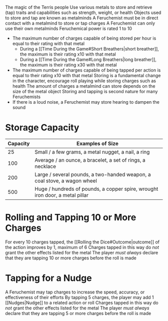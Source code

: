 The magic of the Terris people
Use various metals to store and retrieve (tap) traits and capabilities such as strength, weight, or health
Objects used to store and tap are known as metalminds
A Feruchemist must be in direct contact with a metalmind to store or tap charges
A Feruchemist can only use their own metalminds
Feruchemical power is rated 1 to 10
- The maximum number of charges capable of being stored per hour is equal to their rating with that metal
    - During a [[Time During the Game#Short Breathers|short breather]], the maximum is their rating x10 with that metal
    - During a [[Time During the Game#Long Breathers|long breather]], the maximum is their rating x30 with that metal
- The maximum number of charges capable of being tapped per action is equal to their rating x10 with that metal
Storing is a fundamental change in the character, encourage roll playing while storing charges such as health
The amount of charges a metalmind can store depends on the size of the metal object
Storing and tapping is second nature for many Feruchemists
- If there is a loud noise, a Feruchemist may store hearing to dampen the sound
# Storage Capacity

| Capacity | Examples of Size                                                             |
| -------- | ---------------------------------------------------------------------------- |
| 25       | Small / a few grams, a metal nugget, a nail, a ring                          |
| 100      | Average / an ounce, a bracelet, a set of rings, a necklace                   |
| 200      | Large / several pounds, a two-handed weapon, a coal stove, a wagon wheel     |
| 500      | Huge / hundreds of pounds, a copper spire, wrought iron door, a metal pillar |
# Rolling and Tapping 10 or More Charges
For every 10 charges tapped, the [[Rolling the Dice#Outcome|outcome]] of the action improves by 1, maximum of 6
Charges tapped in this way do _not_ grant the other effects listed for the metal
The player _must always_ declare that they are tapping 10 or more charges before the roll is made
# Tapping for a Nudge
A Feruchemist may tap charges to increase the speed, accuracy, or effectiveness of their efforts
By tapping 5 charges, the player may add 1 [[Nudges|Nudge]] to a related action or roll
Charges tapped in this way do _not_ grant the other effects listed for the metal
The player _must always_ declare that they are tapping 5 or more charges before the roll is made